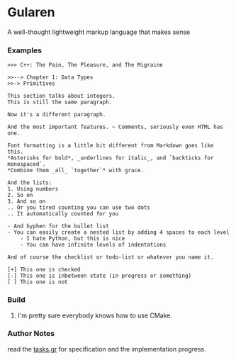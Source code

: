 # Gularen
A well-thought lightweight markup language that makes sense

### Examples
``` gr
>>> C++: The Pain, The Pleasure, and The Migraine

>>--> Chapter 1: Data Types
>>-> Primitives

This section talks about integers.
This is still the same paragraph.

Now it's a different paragraph.

And the most important features. ~ Comments, seriously even HTML has one.

Font formatting is a little bit different from Markdown goes like this.
*Asterisks for bold*, _underlines for italic_, and `backticks for monospaced`.
*Combine them _all_ `together`* with grace.

And the lists:
1. Using numbers
2. So on
3. And so on
.. Or you tired counting you can use two dots
.. It automatically counted for you

- And hyphen for the bullet list
- You can easily create a nested list by adding 4 spaces to each level
    - I hate Python, but this is nice
    - You can have infinite levels of indentations

And of course the checklist or todo-list or whatever you name it.

[+] This one is checked
[-] This one is inbetween state (in progress or something)
[ ] This one is not
```

### Build
1. I'm pretty sure everybody knows how to use CMake.

### Author Notes
read the [tasks.gr](tasks.gr) for specification and the implementation progress.

